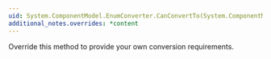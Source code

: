 ```yaml
---
uid: System.ComponentModel.EnumConverter.CanConvertTo(System.ComponentModel.ITypeDescriptorContext,System.Type)
additional_notes.overrides: *content
---
```


<p>Override this method to provide your own conversion requirements.</p>


